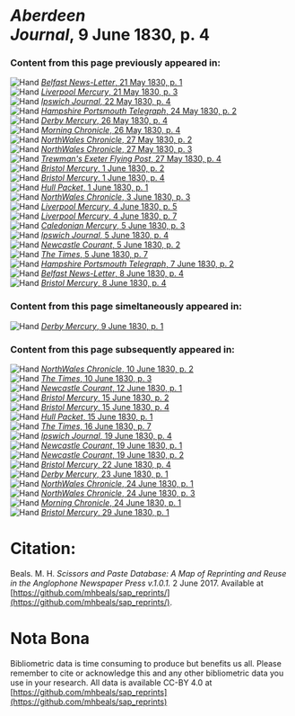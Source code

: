 # *Aberdeen Journal*, 9 June 1830, p. 4  
  
### Content from this page previously appeared in:  
![Hand](http://scissorsandpaste.net/wp-content/uploads/2017/06/smallhandpointer.png) [*Belfast News-Letter*, 21 May 1830, p. 1](https://mhbeals.github.io/sap_html/Belfast-News-Letter/Belfast-News-Letter-21-May-1830-p-1)  
![Hand](http://scissorsandpaste.net/wp-content/uploads/2017/06/smallhandpointer.png) [*Liverpool Mercury*, 21 May 1830, p. 3](https://mhbeals.github.io/sap_html/Liverpool-Mercury/Liverpool-Mercury-21-May-1830-p-3)  
![Hand](http://scissorsandpaste.net/wp-content/uploads/2017/06/smallhandpointer.png) [*Ipswich Journal*, 22 May 1830, p. 4](https://mhbeals.github.io/sap_html/Ipswich-Journal/Ipswich-Journal-22-May-1830-p-4)  
![Hand](http://scissorsandpaste.net/wp-content/uploads/2017/06/smallhandpointer.png) [*Hampshire Portsmouth Telegraph*, 24 May 1830, p. 2](https://mhbeals.github.io/sap_html/Hampshire-Portsmouth-Telegraph/Hampshire-Portsmouth-Telegraph-24-May-1830-p-2)  
![Hand](http://scissorsandpaste.net/wp-content/uploads/2017/06/smallhandpointer.png) [*Derby Mercury*, 26 May 1830, p. 4](https://mhbeals.github.io/sap_html/Derby-Mercury/Derby-Mercury-26-May-1830-p-4)  
![Hand](http://scissorsandpaste.net/wp-content/uploads/2017/06/smallhandpointer.png) [*Morning Chronicle*, 26 May 1830, p. 4](https://mhbeals.github.io/sap_html/Morning-Chronicle/Morning-Chronicle-26-May-1830-p-4)  
![Hand](http://scissorsandpaste.net/wp-content/uploads/2017/06/smallhandpointer.png) [*NorthWales Chronicle*, 27 May 1830, p. 2](https://mhbeals.github.io/sap_html/NorthWales-Chronicle/NorthWales-Chronicle-27-May-1830-p-2)  
![Hand](http://scissorsandpaste.net/wp-content/uploads/2017/06/smallhandpointer.png) [*NorthWales Chronicle*, 27 May 1830, p. 3](https://mhbeals.github.io/sap_html/NorthWales-Chronicle/NorthWales-Chronicle-27-May-1830-p-3)  
![Hand](http://scissorsandpaste.net/wp-content/uploads/2017/06/smallhandpointer.png) [*Trewman's Exeter Flying Post*, 27 May 1830, p. 4](https://mhbeals.github.io/sap_html/Trewman's-Exeter-Flying-Post/Trewman's-Exeter-Flying-Post-27-May-1830-p-4)  
![Hand](http://scissorsandpaste.net/wp-content/uploads/2017/06/smallhandpointer.png) [*Bristol Mercury*, 1 June 1830, p. 2](https://mhbeals.github.io/sap_html/Bristol-Mercury/Bristol-Mercury-1-June-1830-p-2)  
![Hand](http://scissorsandpaste.net/wp-content/uploads/2017/06/smallhandpointer.png) [*Bristol Mercury*, 1 June 1830, p. 4](https://mhbeals.github.io/sap_html/Bristol-Mercury/Bristol-Mercury-1-June-1830-p-4)  
![Hand](http://scissorsandpaste.net/wp-content/uploads/2017/06/smallhandpointer.png) [*Hull Packet*, 1 June 1830, p. 1](https://mhbeals.github.io/sap_html/Hull-Packet/Hull-Packet-1-June-1830-p-1)  
![Hand](http://scissorsandpaste.net/wp-content/uploads/2017/06/smallhandpointer.png) [*NorthWales Chronicle*, 3 June 1830, p. 3](https://mhbeals.github.io/sap_html/NorthWales-Chronicle/NorthWales-Chronicle-3-June-1830-p-3)  
![Hand](http://scissorsandpaste.net/wp-content/uploads/2017/06/smallhandpointer.png) [*Liverpool Mercury*, 4 June 1830, p. 5](https://mhbeals.github.io/sap_html/Liverpool-Mercury/Liverpool-Mercury-4-June-1830-p-5)  
![Hand](http://scissorsandpaste.net/wp-content/uploads/2017/06/smallhandpointer.png) [*Liverpool Mercury*, 4 June 1830, p. 7](https://mhbeals.github.io/sap_html/Liverpool-Mercury/Liverpool-Mercury-4-June-1830-p-7)  
![Hand](http://scissorsandpaste.net/wp-content/uploads/2017/06/smallhandpointer.png) [*Caledonian Mercury*, 5 June 1830, p. 3](https://mhbeals.github.io/sap_html/Caledonian-Mercury/Caledonian-Mercury-5-June-1830-p-3)  
![Hand](http://scissorsandpaste.net/wp-content/uploads/2017/06/smallhandpointer.png) [*Ipswich Journal*, 5 June 1830, p. 4](https://mhbeals.github.io/sap_html/Ipswich-Journal/Ipswich-Journal-5-June-1830-p-4)  
![Hand](http://scissorsandpaste.net/wp-content/uploads/2017/06/smallhandpointer.png) [*Newcastle Courant*, 5 June 1830, p. 2](https://mhbeals.github.io/sap_html/Newcastle-Courant/Newcastle-Courant-5-June-1830-p-2)  
![Hand](http://scissorsandpaste.net/wp-content/uploads/2017/06/smallhandpointer.png) [*The Times*, 5 June 1830, p. 7](https://mhbeals.github.io/sap_html/The-Times/The-Times-5-June-1830-p-7)  
![Hand](http://scissorsandpaste.net/wp-content/uploads/2017/06/smallhandpointer.png) [*Hampshire Portsmouth Telegraph*, 7 June 1830, p. 2](https://mhbeals.github.io/sap_html/Hampshire-Portsmouth-Telegraph/Hampshire-Portsmouth-Telegraph-7-June-1830-p-2)  
![Hand](http://scissorsandpaste.net/wp-content/uploads/2017/06/smallhandpointer.png) [*Belfast News-Letter*, 8 June 1830, p. 4](https://mhbeals.github.io/sap_html/Belfast-News-Letter/Belfast-News-Letter-8-June-1830-p-4)  
![Hand](http://scissorsandpaste.net/wp-content/uploads/2017/06/smallhandpointer.png) [*Bristol Mercury*, 8 June 1830, p. 4](https://mhbeals.github.io/sap_html/Bristol-Mercury/Bristol-Mercury-8-June-1830-p-4)  
  
### Content from this page simeltaneously appeared in:  
![Hand](http://scissorsandpaste.net/wp-content/uploads/2017/06/smallhandpointer.png) [*Derby Mercury*, 9 June 1830, p. 1](https://mhbeals.github.io/sap_html/Derby-Mercury/Derby-Mercury-9-June-1830-p-1)  
  
### Content from this page subsequently appeared in:  
![Hand](http://scissorsandpaste.net/wp-content/uploads/2017/06/smallhandpointer.png) [*NorthWales Chronicle*, 10 June 1830, p. 2](https://mhbeals.github.io/sap_html/NorthWales-Chronicle/NorthWales-Chronicle-10-June-1830-p-2)  
![Hand](http://scissorsandpaste.net/wp-content/uploads/2017/06/smallhandpointer.png) [*The Times*, 10 June 1830, p. 3](https://mhbeals.github.io/sap_html/The-Times/The-Times-10-June-1830-p-3)  
![Hand](http://scissorsandpaste.net/wp-content/uploads/2017/06/smallhandpointer.png) [*Newcastle Courant*, 12 June 1830, p. 1](https://mhbeals.github.io/sap_html/Newcastle-Courant/Newcastle-Courant-12-June-1830-p-1)  
![Hand](http://scissorsandpaste.net/wp-content/uploads/2017/06/smallhandpointer.png) [*Bristol Mercury*, 15 June 1830, p. 2](https://mhbeals.github.io/sap_html/Bristol-Mercury/Bristol-Mercury-15-June-1830-p-2)  
![Hand](http://scissorsandpaste.net/wp-content/uploads/2017/06/smallhandpointer.png) [*Bristol Mercury*, 15 June 1830, p. 4](https://mhbeals.github.io/sap_html/Bristol-Mercury/Bristol-Mercury-15-June-1830-p-4)  
![Hand](http://scissorsandpaste.net/wp-content/uploads/2017/06/smallhandpointer.png) [*Hull Packet*, 15 June 1830, p. 1](https://mhbeals.github.io/sap_html/Hull-Packet/Hull-Packet-15-June-1830-p-1)  
![Hand](http://scissorsandpaste.net/wp-content/uploads/2017/06/smallhandpointer.png) [*The Times*, 16 June 1830, p. 7](https://mhbeals.github.io/sap_html/The-Times/The-Times-16-June-1830-p-7)  
![Hand](http://scissorsandpaste.net/wp-content/uploads/2017/06/smallhandpointer.png) [*Ipswich Journal*, 19 June 1830, p. 4](https://mhbeals.github.io/sap_html/Ipswich-Journal/Ipswich-Journal-19-June-1830-p-4)  
![Hand](http://scissorsandpaste.net/wp-content/uploads/2017/06/smallhandpointer.png) [*Newcastle Courant*, 19 June 1830, p. 1](https://mhbeals.github.io/sap_html/Newcastle-Courant/Newcastle-Courant-19-June-1830-p-1)  
![Hand](http://scissorsandpaste.net/wp-content/uploads/2017/06/smallhandpointer.png) [*Newcastle Courant*, 19 June 1830, p. 2](https://mhbeals.github.io/sap_html/Newcastle-Courant/Newcastle-Courant-19-June-1830-p-2)  
![Hand](http://scissorsandpaste.net/wp-content/uploads/2017/06/smallhandpointer.png) [*Bristol Mercury*, 22 June 1830, p. 4](https://mhbeals.github.io/sap_html/Bristol-Mercury/Bristol-Mercury-22-June-1830-p-4)  
![Hand](http://scissorsandpaste.net/wp-content/uploads/2017/06/smallhandpointer.png) [*Derby Mercury*, 23 June 1830, p. 1](https://mhbeals.github.io/sap_html/Derby-Mercury/Derby-Mercury-23-June-1830-p-1)  
![Hand](http://scissorsandpaste.net/wp-content/uploads/2017/06/smallhandpointer.png) [*NorthWales Chronicle*, 24 June 1830, p. 1](https://mhbeals.github.io/sap_html/NorthWales-Chronicle/NorthWales-Chronicle-24-June-1830-p-1)  
![Hand](http://scissorsandpaste.net/wp-content/uploads/2017/06/smallhandpointer.png) [*NorthWales Chronicle*, 24 June 1830, p. 3](https://mhbeals.github.io/sap_html/NorthWales-Chronicle/NorthWales-Chronicle-24-June-1830-p-3)  
![Hand](http://scissorsandpaste.net/wp-content/uploads/2017/06/smallhandpointer.png) [*Morning Chronicle*, 24 June 1830, p. 1](https://mhbeals.github.io/sap_html/Morning-Chronicle/Morning-Chronicle-24-June-1830-p-1)  
![Hand](http://scissorsandpaste.net/wp-content/uploads/2017/06/smallhandpointer.png) [*Bristol Mercury*, 29 June 1830, p. 1](https://mhbeals.github.io/sap_html/Bristol-Mercury/Bristol-Mercury-29-June-1830-p-1)  


# Citation: 

Beals. M. H. *Scissors and Paste Database: A Map of Reprinting and Reuse in the Anglophone Newspaper Press v.1.0.1.* 2 June 2017. Available at [https://github.com/mhbeals/sap_reprints/](https://github.com/mhbeals/sap_reprints/). 

# Nota Bona

Bibliometric data is time consuming to produce but benefits us all. Please remember to cite or acknowledge this and any other bibliometric data you use in your research. All data is available CC-BY 4.0 at [https://github.com/mhbeals/sap_reprints](https://github.com/mhbeals/sap_reprints)